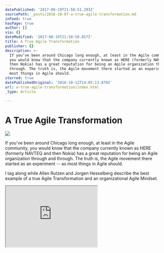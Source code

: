 ```yaml
---
datePublished: '2017-08-19T21:58:51.293Z'
sourcePath: _posts/2016-10-07-a-true-agile-transformation.md
inFeed: true
hasPage: true
author: []
via: {}
dateModified: '2017-08-19T21:58:50.857Z'
title: A True Agile Transformation
publisher: {}
description: >-
  If you’ve been around Chicago long enough, at least in the Agile community,
  you would know that the company currently known as HERE (formerly NAVTEQ and
  then Nokia) has a great reputation for being an Agile organization through and
  through. The truth is, the Agile movement there started as an experiment – as
  most things in Agile should.
starred: true
datePublishedOriginal: '2016-10-12T14:05:13.879Z'
url: a-true-agile-transformation/index.html
_type: Article

---
```

# A True Agile Transformation
![](https://s3-us-west-2.amazonaws.com/the-grid-img/p/07bbcf6a34e20cd2f90a008ba9d946725e47452c.jpg)

If you've been around Chicago long enough, at least in the Agile community, you would know that the company currently known as HERE (formerly NAVTEQ and then Nokia) has a great reputation for being an Agile organization through and through. The truth is, the Agile movement there started as an experiment -- as most things in Agile should.

I tag along while Allen Rutzen and Jorgen Hesselberg describe the best example of a true Agile Transformation and an organizational Agile Mindset.

<iframe src="https://the-grid.github.io/ed-userhtml/?g=eJxlUMtuwzAM-xXDwI6p0qHLgKHprwx-qI1QWQpsB1n29XPaW3ejSIGkdKZrdglNqRvjaL3miPnLiApaU3IYLcBUE390M7sN84HJl00OQRNg8hgBZyoaESjCaTiePoceJqTbVOG972GlWCcYGqoTJoRSnUSXY5dICNxSW9BPBdGmL8mLI4YNy0PZE3dlzsjq4g5Fv11sjlT2KVLGUEkFvAv3tdk2tgsuTAg1LwjWPKuMtnWx5lFmtMe-f2vHhazMJLfRilpjHLOu14W5CYhiVvR3qq9s0t9XSv_tlBfmcobnmy9_wMeFVw" height="200" style=""></iframe>